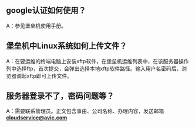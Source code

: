 ## google认证如何使用？

A：参见堡垒机使用手册。

## 堡垒机中Linux系统如何上传文件？

A：在要运维的终端电脑上安装xftp软件，在堡垒机运维列表中，在该服务器操作列中选择ftp，首次提交，会弹出选择本地xftp软件路径。输入用户名密码后，浏览器调起xftp即可上传文件。

## 服务器登录不了，密码问题等？

A：需要联系管理员。正文包含事由、公司名称、办理内容，发送邮箱**cloudservice@avic.com**

